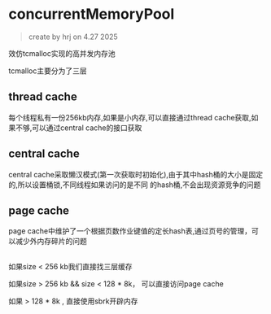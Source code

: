 # concurrentMemoryPool

> create by hrj on 4.27 2025

效仿tcmalloc实现的高并发内存池

tcmalloc主要分为了三层

## thread cache

每个线程私有一份256kb内存,如果是小内存,可以直接通过thread cache获取,如果不够,可以通过central cache的接口获取

## central cache

central cache采取懒汉模式(第一次获取时初始化),由于其中hash桶的大小是固定的,所以设置桶锁,不同线程如果访问的是不同
的hash桶,不会出现资源竞争的问题

## page cache

page cache中维护了一个根据页数作业键值的定长hash表,通过页号的管理，可以减少外内存碎片的问题

##

如果size < 256 kb我们直接找三层缓存

如果size > 256 kb && size < 128 * 8k， 可以直接访问page cache

如果 > 128 * 8k , 直接使用sbrk开辟内存